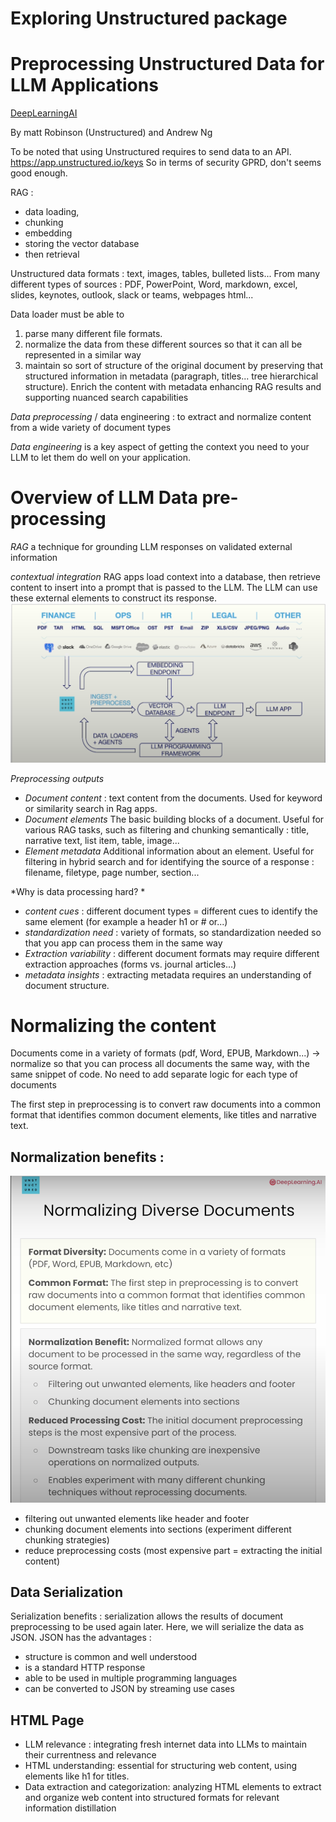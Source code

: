 # Exploring Unstructured package
# Preprocessing Unstructured Data for LLM Applications

[DeepLearningAI](https://learn.deeplearning.ai/courses/preprocessing-unstructured-data-for-llm-applications/lesson/1/introduction)

By matt Robinson (Unstructured) and Andrew Ng

To be noted that using Unstructured requires to send data to an API. https://app.unstructured.io/keys So in terms of security GPRD, don't seems good enough. 


RAG : 
- data loading, 
- chunking
- embedding 
- storing the vector database
- then retrieval

Unstructured data formats : text, images, tables, bulleted lists...
From many different types of sources : PDF, PowerPoint, Word, markdown, excel, slides, keynotes, outlook, slack or teams, webpages html...

Data loader must be able to 
1) parse many different file formats. 
2) normalize the data from these different sources so that it can all be represented in a similar way
3) maintain so sort of structure of the original document by preserving that structured information in metadata (paragraph, titles... tree hierarchical structure). Enrich the content with metadata enhancing RAG results and supporting nuanced search capabilities

*Data preprocessing* / data engineering : to extract and normalize content from a wide variety of document types

*Data engineering* is a key aspect of getting the context you need to your LLM to let them do well on your application. 


# Overview of LLM Data pre-processing 

*RAG* a technique for grounding LLM responses on validated external information

*contextual integration* RAG apps load context into a database, then retrieve content to insert into a prompt that is passed to the LLM. The LLM can use these external elements to construct its response. 
![data preprocessing and LLMs](image.png)

*Preprocessing outputs*
- *Document content* : text content from the documents. Used for keyword or similarity search in Rag apps. 
- *Document elements* The basic building blocks of a document. Useful for various RAG tasks, such as filtering and chunking semantically : title, narrative text, list item, table, image...
- *Element metadata* Additional information about an element. Useful for filtering in hybrid search and for identifying the source of a response : filename, filetype, page number, section...

*Why is data processing hard? *
- *content cues* : different document types = different cues to identify the same element (for example a header h1 or # or...) 
- *standardization need* : variety of formats, so standardization needed so that you app can process them in the same way
- *Extraction variability* : different document formats may require different extraction approaches (forms vs. journal articles...)
- *metadata insights* : extracting metadata requires an understanding of document structure.


# Normalizing the content
Documents come in a variety of formats (pdf, Word, EPUB, Markdown...) -> normalize so that you can process all documents the same way, with the same snippet of code. No need to add separate logic for each type of documents

The first step in preprocessing is to convert raw documents into a common format that identifies common document elements, like titles and narrative text. 

## Normalization benefits : 
![Normalizing diverse documents](image-1.png)
- filtering out unwanted elements like header and footer
- chunking document elements into sections (experiment different chunking strategies)
- reduce preprocessing costs (most expensive part = extracting the initial content)

## Data Serialization
Serialization benefits : serialization allows the results of document preprocessing to be used again later. Here, we will serialize the data as JSON. JSON has the advantages :
- structure is common and well understood
- is a standard HTTP response
- able to be used in multiple programming languages
- can be converted to JSON by streaming use cases

## HTML Page
- LLM relevance : integrating fresh internet data into LLMs to maintain their currentness and relevance
- HTML understanding: essential for structuring web content, using elements like h1 for titles.
- Data extraction and categorization: analyzing HTML elements to extract and organize web content into structured formats for relevant information distillation